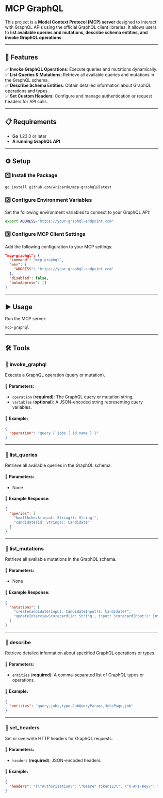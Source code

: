 # MCP GraphQL

This project is a **Model Context Protocol (MCP) server** designed to interact with GraphQL APIs using the official GraphQL client libraries. It allows users to **list available queries and mutations, describe schema entities, and invoke GraphQL operations**.

---

## 🚀 Features

✅ **Invoke GraphQL Operations**: Execute queries and mutations dynamically.  
✅ **List Queries & Mutations**: Retrieve all available queries and mutations in the GraphQL schema.  
✅ **Describe Schema Entities**: Obtain detailed information about GraphQL operations and types.  
✅ **Set Custom Headers**: Configure and manage authentication or request headers for API calls.

---

## 📋 Requirements

- **Go** 1.23.0 or later
- **A running GraphQL API**

---

## ⚙️ Setup

### 1️⃣ Install the Package
```bash
go install github.com/wricardo/mcp-graphql@latest
```

### 2️⃣ Configure Environment Variables
Set the following environment variables to connect to your GraphQL API:
```bash
export ADDRESS="https://your-graphql-endpoint.com"
```

### 3️⃣ Configure MCP Client Settings
Add the following configuration to your MCP settings:
```json
"mcp-graphql": {
  "command": "mcp-graphql",
  "env": {
    "ADDRESS": "https://your-graphql-endpoint.com"
  },
  "disabled": false,
  "autoApprove": []
}
```

---

## ▶️ Usage
Run the MCP server:
```bash
mcp-graphql
```

---

## 🛠️ Tools

### 🔹 **invoke_graphql**
Execute a GraphQL operation (query or mutation).

#### 📌 Parameters:
- `operation` (**required**): The GraphQL query or mutation string.
- `variables` (**optional**): A JSON-encoded string representing query variables.

#### 📌 Example:
```json
{
  "operation": "query { jobs { id name } }"
}
```

---

### 🔹 **list_queries**
Retrieve all available queries in the GraphQL schema.

#### 📌 Parameters:
- None

#### 📌 Example Response:
```json
{
  "queries": [
    "healthcheck(input: String!): String!",
    "candidate(id: String!): Candidate"
  ]
}
```

---

### 🔹 **list_mutations**
Retrieve all available mutations in the GraphQL schema.

#### 📌 Parameters:
- None

#### 📌 Example Response:
```json
{
  "mutations": [
    "createCandidate(input: CandidateInput!): Candidate!",
    "updateInterviewScorecard(id: String!, input: ScorecardInput!): InterviewScorecard!"
  ]
}
```

---

### 🔹 **describe**
Retrieve detailed information about specified GraphQL operations or types.

#### 📌 Parameters:
- `entities` (**required**): A comma-separated list of GraphQL types or operations.

#### 📌 Example:
```json
{
  "entities": "query.jobs,type.JobQueryParams,JobsPage,job"
}
```

---

### 🔹 **set_headers**
Set or overwrite HTTP headers for GraphQL requests.

#### 📌 Parameters:
- `headers` (**required**): JSON-encoded headers.

#### 📌 Example:
```json
{
  "headers": "{\"Authorization\": \"Bearer token123\", \"X-API-Key\": \"abc123\"}"
}
```
